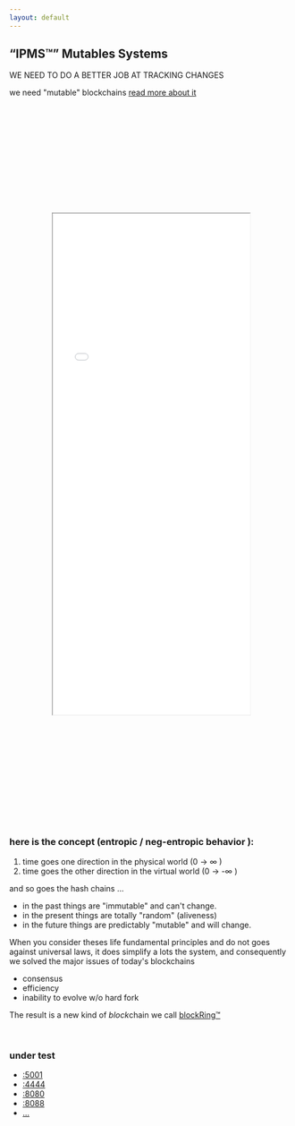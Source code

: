 ```yaml
---
layout: default
---
```


## &ldquo;IPMS™&rdquo; Mutables Systems

 WE NEED TO DO A BETTER JOB AT TRACKING CHANGES

 we need "mutable" blockchains [read more about it](README.html)

<iframe src="README.html" style="width:100%; height:32vh; margin:0; scale: 0.7;"></iframe>



### here is the concept (entropic / neg-entropic behavior ):


 1. time goes one direction in the physical world (0 → ∞ )
 2. time goes the other direction in the virtual world (0 → -∞ )

and so goes the hash chains ...


* in the past things are "immutable" and can't change.
* in the present things are totally "random" (aliveness)
* in the future things are predictably "mutable" and will change.

When you consider theses life fundamental principles and do not
goes against universal laws,
it does simplify a lots the system,
and consequently we solved the major issues of today's blockchains

 - consensus
 - efficiency
 - inability to evolve w/o hard fork

The result is a new kind of *block*chain we call [blockRing™][BR]


<br>

### under test

* [:5001](http://127.0.0.1:5001/webui)
* [:4444](http://127.0.0.1:4444/)
* [:8080](http://127.0.0.1:8080/)
* [:8088](http://127.0.0.1:8088/)
* [...](testing.html)

[BR]: {{site.searchq}}=!g+%22blockRing™%22
